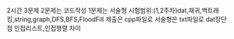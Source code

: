 2시간
3문제
2문제는 코드작성
1문제는 서술형
시험범위:(1,2주차)dat,재귀,백트래킹,string,graph,DFS,BFS,FloodFill
제출은 cpp파일로
서술형은 txt파일로
dat장단점
인접리스트,인접행렬 차이